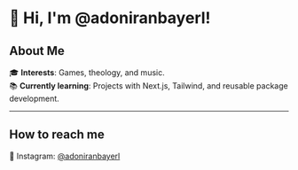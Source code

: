 # 👋 Hi, I'm @adoniranbayerl!  

## About Me  
🎓 **Interests**: Games, theology, and music.  
📚 **Currently learning**: Projects with Next.js, Tailwind, and reusable package development.  

---

## How to reach me  
📸 Instagram: [@adoniranbayerl](https://www.instagram.com/adoniranbayerl)  
